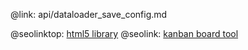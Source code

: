 @link: api/dataloader_save_config.md

@seolinktop: [html5 library](https://webix.com)
@seolink: [kanban board tool](https://webix.com/kanban/)